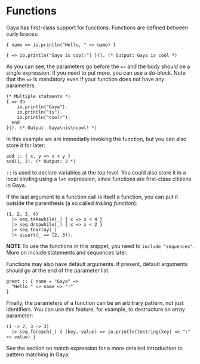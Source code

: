# Functions

Gaya has first-class support for functions. Functions are defined between curly
braces:

```
{ name => io.println("Hello, " <> name) }

{ => io.println("Gaya is cool!") }(). (* Output: Gaya is cool *)
```

As you can see, the parameters go before the `=>` and the body should be a
single expression. If you need to put more, you can use a do-block. Note that
the `=>` is mandatory even if your function does not have any parameters.

```
(* Multiple statments *)
{ => do
    io.println("Gaya").
    io.println("is").
    io.println("cool!").
  end
}(). (* Output: Gaya\nis\ncool! *)
```

In this example we are immediatly invoking the function, but you can also store
it for later:

```
add :: { x, y => x + y }
add(1, 2). (* Output: 3 *)
```

`::` is used to declare variables at the top level. You could also store it in
a local binding using a `let` expression, since functions are first-class
citizens in Gaya.

If the last argument to a function call is itself a function, you can
put it outside the parenthesis (a so called _trailing function_):

```
(1, 2, 3, 4)
  |> seq.takewhile(_) { x => x < 4 }
  |> seq.dropwhile(_) { x => x < 2 }
  |> seq.toarray(_)
  |> assert(_ == (2, 3)).
```

**NOTE** To use the functions in this snippet, you need to `include
"sequences"`. More on include statements and sequences later.

Functions may also have default arguments. If present, default arguments should
go at the end of the parameter list.

```
greet :: { name = "Gaya" =>
  "Hello " <> name <> "!"
}
```

Finally, the parameters of a function can be an arbitrary pattern, not just
identifiers. You can use this feature, for example, to destructure an array
parameter:

```
(1 -> 2, 3 -> 3)
  |> seq.foreach(_) { (key, value) => io.println(tostring(key) <> ":" <> value) }
```

See the section on match expression for a more detailed introduction to
pattern matching in Gaya.
